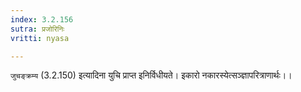 ```yaml
---
index: 3.2.156
sutra: प्रजोरिनिः
vritti: nyasa

---
```

`जुचङ्क्रम्य` (3.2.150) इत्यादिना युचि प्राप्त इनिर्विधीयते। इकारो नकारस्येत्सञ्ज्ञापरित्राणार्थः।।